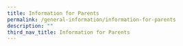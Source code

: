 ```yaml
---
title: Information for Parents
permalink: /general-information/information-for-parents
description: ""
third_nav_title: Information for Parents
---
```

